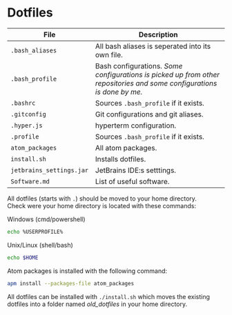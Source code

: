 # Dotfiles

File                     | Description
------------------------ | ----------------------------------------------------------------------------------------------------------------------
`.bash_aliases`          | All bash aliases is seperated into its own file.
`.bash_profile`          | Bash configurations. _Some configurations is picked up from other repositories and some configurations is done by me._
`.bashrc`                | Sources `.bash_profile` if it exists.
`.gitconfig`             | Git configurations and git aliases.
`.hyper.js`              | hyperterm configuration.
`.profile`               | Sources `.bash_profile` if it exists.
`atom_packages`          | All atom packages.
`install.sh`             | Installs dotfiles.
`jetbrains_settings.jar` | JetBrains IDE:s setttings.
`Software.md`            | List of useful software.

All dotfiles (starts with `.`) should be moved to your home directory.<br>
Check were your home directory is located with these commands:

Windows (cmd/powershell)

```bash
echo %USERPROFILE%
```

Unix/Linux (shell/bash)

```bash
echo $HOME
```

Atom packages is installed with the following command:

```bash
apm install --packages-file atom_packages
```

All dotfiles can be installed with `./install.sh` which moves the existing dotfiles into a folder named *old_dotfiles* in your home directory.
